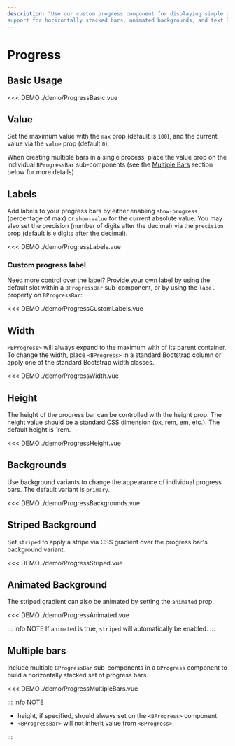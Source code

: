 ```yaml
---
description: "Use our custom progress component for displaying simple or complex progress bars, featuring
support for horizontally stacked bars, animated backgrounds, and text labels."
---
```


# Progress

<PageHeader base="githubComponentsDirectory" />

## Basic Usage

<<< DEMO ./demo/ProgressBasic.vue

## Value

Set the maximum value with the `max` prop (default is `100`), and the current value via the `value` prop (default `0`).

When creating multiple bars in a single process, place the value prop on the individual `BProgressBar` sub-components (see the [Multiple Bars](#multiple-bars) section below for more details)

## Labels

Add labels to your progress bars by either enabling `show-progress` (percentage of max) or `show-value` for the current absolute value. You may also set the precision (number of digits after the decimal) via the `precision` prop (default is `0` digits after the decimal).

<<< DEMO ./demo/ProgressLabels.vue

### Custom progress label

Need more control over the label? Provide your own label by using the default slot within a `BProgressBar` sub-component, or by using the `label` property on `BProgressBar`:

<<< DEMO ./demo/ProgressCustomLabels.vue

## Width

`<BProgress>` will always expand to the maximum with of its parent container. To change the width,
place `<BProgress>` in a standard Bootstrap column or apply one of the standard Bootstrap width
classes.

<<< DEMO ./demo/ProgressWidth.vue

## Height

The height of the progress bar can be controlled with the height prop. The height value should be a standard CSS dimension (px, rem, em, etc.). The default height is 1rem.

<<< DEMO ./demo/ProgressHeight.vue

## Backgrounds

Use background variants to change the appearance of individual progress bars. The default variant is `primary`.

<<< DEMO ./demo/ProgressBackgrounds.vue

## Striped Background

Set `striped` to apply a stripe via CSS gradient over the progress bar's background variant.

<<< DEMO ./demo/ProgressStriped.vue

## Animated Background

The striped gradient can also be animated by setting the `animated` prop.

<<< DEMO ./demo/ProgressAnimated.vue

::: info NOTE
If `animated` is true, `striped` will automatically be enabled.
:::

## Multiple bars

Include multiple `BProgressBar` sub-components in a `BProgress` component to build a horizontally stacked set of progress bars.

<<< DEMO ./demo/ProgressMultipleBars.vue

::: info NOTE

- height, if specified, should always set on the `<BProgress>` component.
- `<BProgressBar>` will not inherit value from `<BProgress>`.

:::

<ComponentReference :data="data" />

<script setup lang="ts">
import {data} from '../../data/components/progress.data'
</script>
